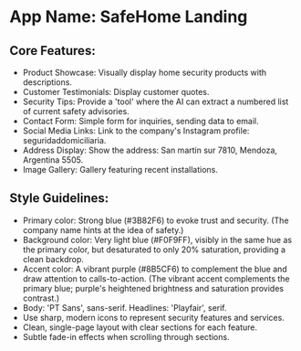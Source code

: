 # **App Name**: SafeHome Landing

## Core Features:

- Product Showcase: Visually display home security products with descriptions.
- Customer Testimonials: Display customer quotes.
- Security Tips: Provide a 'tool' where the AI can extract a numbered list of current safety advisories.
- Contact Form: Simple form for inquiries, sending data to email.
- Social Media Links: Link to the company's Instagram profile: seguridaddomiciliaria.
- Address Display: Show the address: San martin sur 7810, Mendoza, Argentina 5505.
- Image Gallery: Gallery featuring recent installations.

## Style Guidelines:

- Primary color: Strong blue (#3B82F6) to evoke trust and security. (The company name hints at the idea of safety.)
- Background color: Very light blue (#F0F9FF), visibly in the same hue as the primary color, but desaturated to only 20% saturation, providing a clean backdrop.
- Accent color: A vibrant purple (#8B5CF6) to complement the blue and draw attention to calls-to-action. (The vibrant accent complements the primary blue; purple's heightened brightness and saturation provides contrast.)
- Body: 'PT Sans', sans-serif. Headlines: 'Playfair', serif.
- Use sharp, modern icons to represent security features and services.
- Clean, single-page layout with clear sections for each feature.
- Subtle fade-in effects when scrolling through sections.